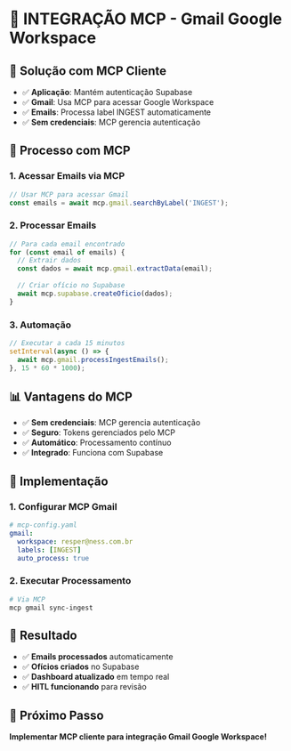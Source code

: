 # 📧 INTEGRAÇÃO MCP - Gmail Google Workspace

## 🎯 **Solução com MCP Cliente**
- ✅ **Aplicação**: Mantém autenticação Supabase
- ✅ **Gmail**: Usa MCP para acessar Google Workspace
- ✅ **Emails**: Processa label INGEST automaticamente
- ✅ **Sem credenciais**: MCP gerencia autenticação

## 🚀 **Processo com MCP**

### **1. Acessar Emails via MCP**
```javascript
// Usar MCP para acessar Gmail
const emails = await mcp.gmail.searchByLabel('INGEST');
```

### **2. Processar Emails**
```javascript
// Para cada email encontrado
for (const email of emails) {
  // Extrair dados
  const dados = await mcp.gmail.extractData(email);
  
  // Criar ofício no Supabase
  await mcp.supabase.createOficio(dados);
}
```

### **3. Automação**
```javascript
// Executar a cada 15 minutos
setInterval(async () => {
  await mcp.gmail.processIngestEmails();
}, 15 * 60 * 1000);
```

## 📊 **Vantagens do MCP**
- ✅ **Sem credenciais**: MCP gerencia autenticação
- ✅ **Seguro**: Tokens gerenciados pelo MCP
- ✅ **Automático**: Processamento contínuo
- ✅ **Integrado**: Funciona com Supabase

## 🔧 **Implementação**

### **1. Configurar MCP Gmail**
```yaml
# mcp-config.yaml
gmail:
  workspace: resper@ness.com.br
  labels: [INGEST]
  auto_process: true
```

### **2. Executar Processamento**
```bash
# Via MCP
mcp gmail sync-ingest
```

## 🎯 **Resultado**
- ✅ **Emails processados** automaticamente
- ✅ **Ofícios criados** no Supabase
- ✅ **Dashboard atualizado** em tempo real
- ✅ **HITL funcionando** para revisão

## 🚀 **Próximo Passo**
**Implementar MCP cliente para integração Gmail Google Workspace!**



